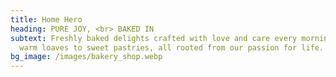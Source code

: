 ```yaml
---
title: Home Hero
heading: PURE JOY, <br> BAKED IN
subtext: Freshly baked delights crafted with love and care every morning. From
  warm loaves to sweet pastries, all rooted from our passion for life.
bg_image: /images/bakery_shop.webp
---
```

